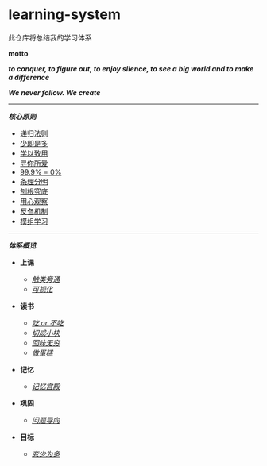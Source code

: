 # learning-system
此仓库将总结我的学习体系

**motto**

***to conquer, to figure out, to enjoy slience, to see a big world and to make a difference***

***We never follow. We create***
***
***核心原则***
   * [递归法则](md/recuration.md)
   * [少即是多](md/less_more.md)
   * [学以致用](md/to_use.md)
   * [寻你所爱](md/find_love.md)
   * [99.9% = 0%](md/full.md)
   * [条理分明](md/good_order.md)
   * [刨根究底](md/find_answer.md)
   * [用心观察](md/observe.md)
   * [反刍机制](md/go_over.md)
   * [模组学习](md/model.md)
***
***体系概览***
* **上课**
   * *[触类旁通](md/connect.md)*
   * *[可视化](md/visualize.md)*

* **读书**
   * *[吃 or 不吃](md/pick.md)*
   * *[切成小块](md/divide.md)*
   * *[回味无穷](md/review.md)*
   * *[做蛋糕](md/make.md)*
* **记忆**

   * *[记忆宫殿](md/mind_palace.md)*
* **巩固**
    
    * *[问题导向](md/probelms.md)* 

* **目标**
   * *[变少为多](md/goal.md)*
